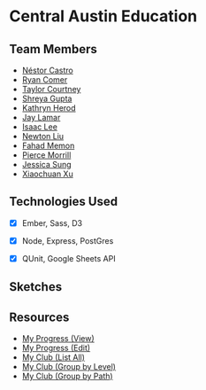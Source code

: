 # Central Austin Education

## Team Members

- [Néstor Castro](https://www.linkedin.com/in/n%C3%A9stor-aar%C3%B3n-castro-ibarra-29308699/)
- [Ryan Comer](https://www.linkedin.com/in/ryan-comer-a7579411b/)
- [Taylor Courtney](https://www.linkedin.com/in/taylor-courtney-3aa96165/)
- [Shreya Gupta](https://www.linkedin.com/in/shreyagupta995/)
- [Kathryn Herod](https://www.linkedin.com/in/kathrynherod/)
- [Jay Lamar](https://www.linkedin.com/in/jaandre-lamar-574b7b26/)
- [Isaac Lee](https://www.linkedin.com/in/ijlee2)
- [Newton Liu](https://www.linkedin.com/in/newtonliu/)
- [Fahad Memon](https://www.linkedin.com/in/fahad-memon-917bb863/)
- [Pierce Morrill](https://www.linkedin.com/in/pierce-morrill/)
- [Jessica Sung](https://www.linkedin.com/in/jessicasung/)
- [Xiaochuan Xu](https://www.linkedin.com/in/xiaochuan-xu-45b91a40/)


## Technologies Used

- [x] Ember, Sass, D3
- [x] Node, Express, PostGres
- [x] QUnit, Google Sheets API


## Sketches


## Resources

- [My Progress (View)](https://github.com/ijlee2/central-austin-education/blob/master/readme/A1.png?raw=true)
- [My Progress (Edit)](https://github.com/ijlee2/central-austin-education/blob/master/readme/B1.png?raw=true)
- [My Club (List All)](https://github.com/ijlee2/central-austin-education/blob/master/readme/C1.png?raw=true)
- [My Club (Group by Level)](https://github.com/ijlee2/central-austin-education/blob/master/readme/C2.png?raw=true)
- [My Club (Group by Path)](https://github.com/ijlee2/central-austin-education/blob/master/readme/C3.png?raw=true)